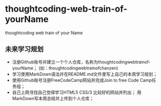 # thoughtcoding-web-train-of-yourName
thoughtcoding ­web ­train ­of ­your Name
## 未来学习规划 ##

 - 注册Github账号并建立一个个人仓库，名称为thoughtcoding­web­train­of­yourName；
   (如：thoughtcoding­web­train­of­chanzen)
 - 学习使用MarkDown语法并在README.md文件里写上自己的本周学习规划；
 - 使用Github账号注册FreeCodeCamp网站并完成Join to free Code Camp任务组；
 - 自己上网寻找自己觉得学习HTML5 CSS/3 比较好的网站并列出； 用MarkDown写本周总结并上传到个人仓库；
